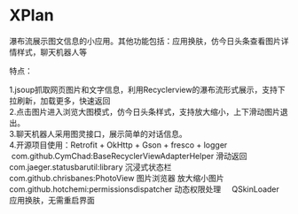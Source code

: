 # XPlan
瀑布流展示图文信息的小应用。其他功能包括：应用换肤，仿今日头条查看图片详情样式，聊天机器人等
  
  特点：
  
  1.jsoup抓取网页图片和文字信息，利用Recyclerview的瀑布流形式展示，支持下拉刷新，加载更多，快速返回    
  2.点击图片进入浏览大图模式，仿今日头条样式，支持放大缩小，上下滑动图片退出。   
  3.聊天机器人采用图灵接口，展示简单的对话信息。         
  4.开源项目使用：Retrofit + OkHttp + Gson + fresco + logger      
      com.github.CymChad:BaseRecyclerViewAdapterHelper 滑动返回
      com.jaeger.statusbarutil:library  沉浸式状态栏
      com.github.chrisbanes:PhotoView  图片浏览器 放大缩小图片
      com.github.hotchemi:permissionsdispatcher  动态权限处理
      QSkinLoader 应用换肤，无需重启界面
